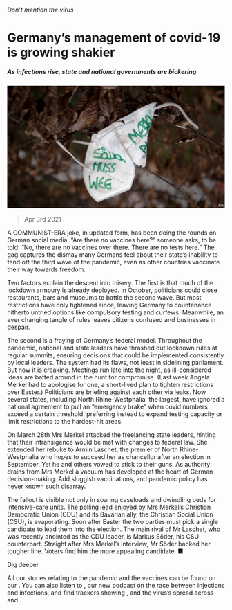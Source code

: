 ###### Don’t mention the virus

# Germany’s management of covid-19 is growing shakier 

##### As infections rise, state and national governments are bickering 

![image](images/20210403_eup502.jpg) 

> Apr 3rd 2021 

A COMMUNIST-ERA joke, in updated form, has been doing the rounds on German social media. “Are there no vaccines here?” someone asks, to be told: “No, there are no vaccines over there. There are no tests here.” The gag captures the dismay many Germans feel about their state’s inability to fend off the third wave of the pandemic, even as other countries vaccinate their way towards freedom. 

Two factors explain the descent into misery. The first is that much of the lockdown armoury is already deployed. In October, politicians could close restaurants, bars and museums to battle the second wave. But most restrictions have only tightened since, leaving Germany to countenance hitherto untried options like compulsory testing and curfews. Meanwhile, an ever changing tangle of rules leaves citizens confused and businesses in despair.


The second is a fraying of Germany’s federal model. Throughout the pandemic, national and state leaders have thrashed out lockdown rules at regular summits, ensuring decisions that could be implemented consistently by local leaders. The system had its flaws, not least in sidelining parliament. But now it is creaking. Meetings run late into the night, as ill-considered ideas are batted around in the hunt for compromise. (Last week Angela Merkel had to apologise for one, a short-lived plan to tighten restrictions over Easter.) Politicians are briefing against each other via leaks. Now several states, including North Rhine-Westphalia, the largest, have ignored a national agreement to pull an “emergency brake” when covid numbers exceed a certain threshold, preferring instead to expand testing capacity or limit restrictions to the hardest-hit areas.

On March 28th Mrs Merkel attacked the freelancing state leaders, hinting that their intransigence would be met with changes to federal law. She extended her rebuke to Armin Laschet, the premier of North Rhine-Westphalia who hopes to succeed her as chancellor after an election in September. Yet he and others vowed to stick to their guns. As authority drains from Mrs Merkel a vacuum has developed at the heart of German decision-making. Add sluggish vaccinations, and pandemic policy has never known such disarray.

The fallout is visible not only in soaring caseloads and dwindling beds for intensive-care units. The polling lead enjoyed by Mrs Merkel’s Christian Democratic Union (CDU) and its Bavarian ally, the Christian Social Union (CSU), is evaporating. Soon after Easter the two parties must pick a single candidate to lead them into the election. The main rival of Mr Laschet, who was recently anointed as the CDU leader, is Markus Söder, his CSU counterpart. Straight after Mrs Merkel’s interview, Mr Söder backed her tougher line. Voters find him the more appealing candidate. ■

Dig deeper

All our stories relating to the pandemic and the vaccines can be found on our . You can also listen to , our new podcast on the race between injections and infections, and find trackers showing ,  and the virus’s spread across  and .

